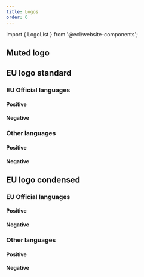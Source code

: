 ```yaml
---
title: Logos
order: 6
---
```


import { LogoList } from '@ecl/website-components';

## Muted logo

<LogoList system="eu" set="muted" language="muted" />

## EU logo standard

### EU Official languages

#### Positive

<LogoList system="eu" set="standard" color="positive" language="official" />

#### Negative

<LogoList system="eu" set="standard" color="negative" language="official" />

### Other languages

#### Positive

<LogoList system="eu" set="standard" color="positive" language="other" />

#### Negative

<LogoList system="eu" set="standard" color="negative" language="other" />

## EU logo condensed

### EU Official languages

#### Positive

<LogoList system="eu" set="condensed" color="positive" language="official" />

#### Negative

<LogoList system="eu" set="condensed" color="negative" language="official" />

### Other languages

#### Positive

<LogoList system="eu" set="standard" color="positive" language="other" />

#### Negative

<LogoList system="eu" set="standard" color="negative" language="other" />
